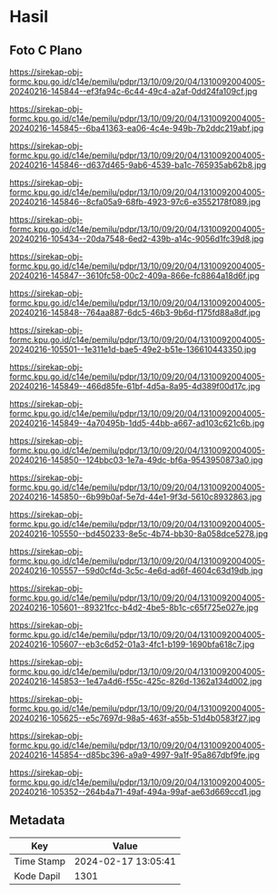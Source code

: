 # Hasil

## Foto C Plano

https://sirekap-obj-formc.kpu.go.id/c14e/pemilu/pdpr/13/10/09/20/04/1310092004005-20240216-145844--ef3fa94c-6c44-49c4-a2af-0dd24fa109cf.jpg

https://sirekap-obj-formc.kpu.go.id/c14e/pemilu/pdpr/13/10/09/20/04/1310092004005-20240216-145845--6ba41363-ea06-4c4e-949b-7b2ddc219abf.jpg

https://sirekap-obj-formc.kpu.go.id/c14e/pemilu/pdpr/13/10/09/20/04/1310092004005-20240216-145846--d637d465-9ab6-4539-ba1c-765935ab62b8.jpg

https://sirekap-obj-formc.kpu.go.id/c14e/pemilu/pdpr/13/10/09/20/04/1310092004005-20240216-145846--8cfa05a9-68fb-4923-97c6-e3552178f089.jpg

https://sirekap-obj-formc.kpu.go.id/c14e/pemilu/pdpr/13/10/09/20/04/1310092004005-20240216-105434--20da7548-6ed2-439b-a14c-9056d1fc39d8.jpg

https://sirekap-obj-formc.kpu.go.id/c14e/pemilu/pdpr/13/10/09/20/04/1310092004005-20240216-145847--3610fc58-00c2-409a-866e-fc8864a18d6f.jpg

https://sirekap-obj-formc.kpu.go.id/c14e/pemilu/pdpr/13/10/09/20/04/1310092004005-20240216-145848--764aa887-6dc5-46b3-9b6d-f175fd88a8df.jpg

https://sirekap-obj-formc.kpu.go.id/c14e/pemilu/pdpr/13/10/09/20/04/1310092004005-20240216-105501--1e311e1d-bae5-49e2-b51e-136610443350.jpg

https://sirekap-obj-formc.kpu.go.id/c14e/pemilu/pdpr/13/10/09/20/04/1310092004005-20240216-145849--466d85fe-61bf-4d5a-8a95-4d389f00d17c.jpg

https://sirekap-obj-formc.kpu.go.id/c14e/pemilu/pdpr/13/10/09/20/04/1310092004005-20240216-145849--4a70495b-1dd5-44bb-a667-ad103c621c6b.jpg

https://sirekap-obj-formc.kpu.go.id/c14e/pemilu/pdpr/13/10/09/20/04/1310092004005-20240216-145850--124bbc03-1e7a-49dc-bf6a-9543950873a0.jpg

https://sirekap-obj-formc.kpu.go.id/c14e/pemilu/pdpr/13/10/09/20/04/1310092004005-20240216-145850--6b99b0af-5e7d-44e1-9f3d-5610c8932863.jpg

https://sirekap-obj-formc.kpu.go.id/c14e/pemilu/pdpr/13/10/09/20/04/1310092004005-20240216-105550--bd450233-8e5c-4b74-bb30-8a058dce5278.jpg

https://sirekap-obj-formc.kpu.go.id/c14e/pemilu/pdpr/13/10/09/20/04/1310092004005-20240216-105557--59d0cf4d-3c5c-4e6d-ad6f-4604c63d19db.jpg

https://sirekap-obj-formc.kpu.go.id/c14e/pemilu/pdpr/13/10/09/20/04/1310092004005-20240216-105601--89321fcc-b4d2-4be5-8b1c-c65f725e027e.jpg

https://sirekap-obj-formc.kpu.go.id/c14e/pemilu/pdpr/13/10/09/20/04/1310092004005-20240216-105607--eb3c6d52-01a3-4fc1-b199-1690bfa618c7.jpg

https://sirekap-obj-formc.kpu.go.id/c14e/pemilu/pdpr/13/10/09/20/04/1310092004005-20240216-145853--1e47a4d6-f55c-425c-826d-1362a134d002.jpg

https://sirekap-obj-formc.kpu.go.id/c14e/pemilu/pdpr/13/10/09/20/04/1310092004005-20240216-105625--e5c7697d-98a5-463f-a55b-51d4b0583f27.jpg

https://sirekap-obj-formc.kpu.go.id/c14e/pemilu/pdpr/13/10/09/20/04/1310092004005-20240216-145854--d85bc396-a9a9-4997-9a1f-95a867dbf9fe.jpg

https://sirekap-obj-formc.kpu.go.id/c14e/pemilu/pdpr/13/10/09/20/04/1310092004005-20240216-105352--264b4a71-49af-494a-99af-ae63d669ccd1.jpg


## Metadata

| Key        | Value               |
| ---------- | ------------------- |
| Time Stamp | 2024-02-17 13:05:41 |
| Kode Dapil | 1301                |



